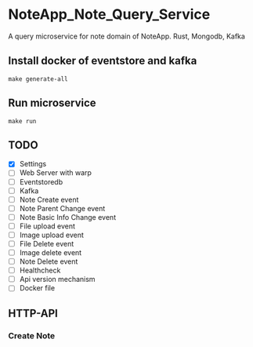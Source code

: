 # NoteApp_Note_Query_Service
A query microservice for note domain of NoteApp. Rust, Mongodb, Kafka  

## Install docker of eventstore and kafka
```console
make generate-all
```

## Run microservice
```console
make run
```

## TODO
- [x] Settings 
- [ ] Web Server with warp
- [ ] Eventstoredb 
- [ ] Kafka
- [ ] Note Create event
- [ ] Note Parent Change event
- [ ] Note Basic Info Change event
- [ ] File upload event
- [ ] Image upload event
- [ ] File Delete event
- [ ] Image delete event
- [ ] Note Delete event
- [ ] Healthcheck
- [ ] Api version mechanism
- [ ] Docker file

## HTTP-API
### Create Note
